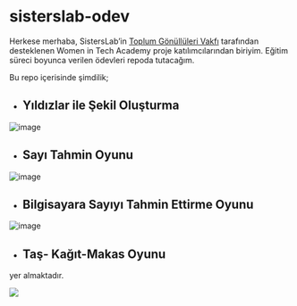 # sisterslab-odev

Herkese merhaba, SistersLab’in [Toplum Gönüllüleri Vakfı](https://www.tog.org.tr/en/) tarafından desteklenen Women in Tech Academy proje katılımcılarından biriyim. Eğitim süreci boyunca verilen ödevleri repoda tutacağım. 

Bu repo içerisinde şimdilik;

* ## Yıldızlar ile Şekil Oluşturma

![image](https://user-images.githubusercontent.com/113256992/194761071-9fb54ad3-1a3e-434a-96e8-321c33ff0951.png)



* ## Sayı Tahmin Oyunu

![image](https://user-images.githubusercontent.com/113256992/194761569-360b9610-fd37-430c-8957-27ca0d590dc2.png)



* ## Bilgisayara Sayıyı Tahmin Ettirme Oyunu

![image](https://user-images.githubusercontent.com/113256992/194761680-e98c2b1b-f050-4923-b534-cb09f5aa8919.png)




* ## Taş- Kağıt-Makas Oyunu

yer almaktadır.














![](https://user-images.githubusercontent.com/113256992/194758585-5bb7b06d-1759-4828-b74c-f3da5dc78729.jpg)
